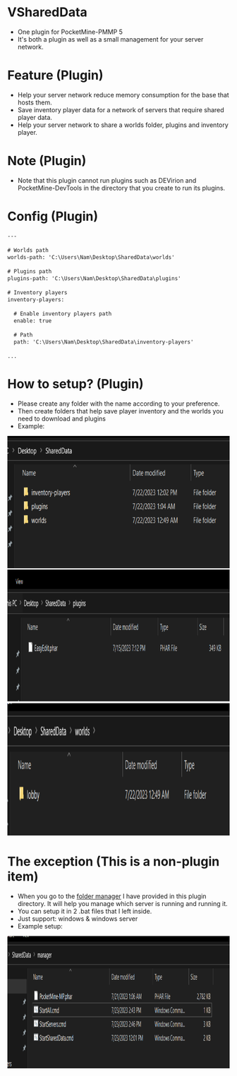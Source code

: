# VSharedData
- One plugin for PocketMine-PMMP 5
- It's both a plugin as well as a small management for your server network.

# Feature (Plugin)
- Help your server network reduce memory consumption for the base that hosts them.
- Save inventory player data for a network of servers that require shared player data.
- Help your server network to share a worlds folder, plugins and inventory player.

# Note (Plugin)
- Note that this plugin cannot run plugins such as DEVirion and PocketMine-DevTools in the directory that you create to run its plugins.

# Config (Plugin)
```
---

# Worlds path
worlds-path: 'C:\Users\Nam\Desktop\SharedData\worlds'

# Plugins path
plugins-path: 'C:\Users\Nam\Desktop\SharedData\plugins'

# Inventory players
inventory-players:

  # Enable inventory players path
  enable: true

  # Path
  path: 'C:\Users\Nam\Desktop\SharedData\inventory-players'

...
```

# How to setup? (Plugin)
- Please create any folder with the name according to your preference.
- Then create folders that help save player inventory and the worlds you need to download and plugins
- Example:
<img src="https://github.com/VennDev/VSharedData/blob/main/images/1.png" alt="VMiningSack" height="300" width="700" />
<img src="https://github.com/VennDev/VSharedData/blob/main/images/2.png" alt="VMiningSack" height="300" width="700" />
<img src="https://github.com/VennDev/VSharedData/blob/main/images/3.png" alt="VMiningSack" height="300" width="700" />

# The exception (This is a non-plugin item)
- When you go to the [folder manager](https://github.com/VennDev/VSharedData/tree/main/manager) I have provided in this plugin directory. It will help you manage which server is running and running it.
- You can setup it in 2 .bat files that I left inside.
- Just support: windows & windows server
- Example setup:
<img src="https://github.com/VennDev/VSharedData/blob/main/images/4.png" alt="VMiningSack" height="300" width="700" />
